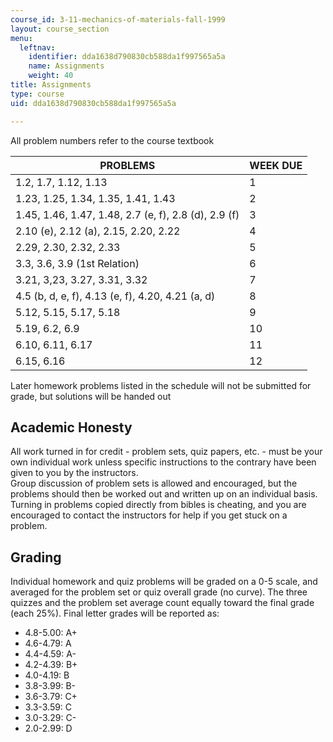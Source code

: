 ```yaml
---
course_id: 3-11-mechanics-of-materials-fall-1999
layout: course_section
menu:
  leftnav:
    identifier: dda1638d790830cb588da1f997565a5a
    name: Assignments
    weight: 40
title: Assignments
type: course
uid: dda1638d790830cb588da1f997565a5a

---
```


All problem numbers refer to the course textbook

| PROBLEMS | WEEK DUE |
| --- | --- |
| 1.2, 1.7, 1.12, 1.13 | 1 |
| 1.23, 1.25, 1.34, 1.35, 1.41, 1.43 | 2 |
| 1.45, 1.46, 1.47, 1.48, 2.7 (e, f), 2.8 (d), 2.9 (f) | 3 |
| 2.10 (e), 2.12 (a), 2.15, 2.20, 2.22 | 4 |
| 2.29, 2.30, 2.32, 2.33 | 5 |
| 3.3, 3.6, 3.9 (1st Relation) | 6 |
| 3.21, 3,23, 3.27, 3.31, 3.32 | 7 |
| 4.5 (b, d, e, f), 4.13 (e, f), 4.20, 4.21 (a, d) | 8 |
| 5.12, 5.15, 5.17, 5.18 | 9 |
| 5.19, 6.2, 6.9 | 10 |
| 6.10, 6.11, 6.17 | 11 |
| 6.15, 6.16 | 12 

Later homework problems listed in the schedule will not be submitted for grade, but solutions will be handed out

Academic Honesty
----------------

All work turned in for credit - problem sets, quiz papers, etc. - must be your own individual work unless specific instructions to the contrary have been given to you by the instructors.  
Group discussion of problem sets is allowed and encouraged, but the problems should then be worked out and written up on an individual basis. Turning in problems copied directly from bibles is cheating, and you are encouraged to contact the instructors for help if you get stuck on a problem.

Grading
-------

Individual homework and quiz problems will be graded on a 0-5 scale, and averaged for the problem set or quiz overall grade (no curve). The three quizzes and the problem set average count equally toward the final grade (each 25%). Final letter grades will be reported as:

*   4.8-5.00: A+
*   4.6-4.79: A
*   4.4-4.59: A-
*   4.2-4.39: B+
*   4.0-4.19: B
*   3.8-3.99: B-
*   3.6-3.79: C+
*   3.3-3.59: C
*   3.0-3.29: C-
*   2.0-2.99: D
